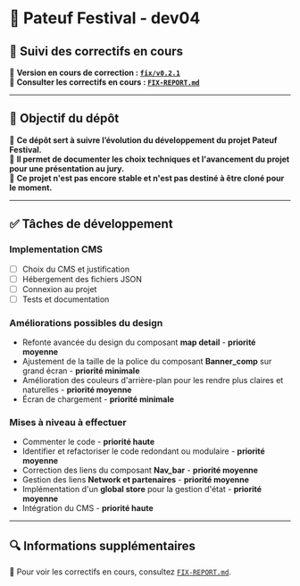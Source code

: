 # 🚀 Pateuf Festival - dev04

## 📌 Suivi des correctifs en cours

🔹 **Version en cours de correction : [`fix/v0.2.1`](https://github.com/ton-repo/pateuf-festival/tree/fix/v0.2.1)**  
🔹 **Consulter les correctifs en cours : [`FIX-REPORT.md`](./FIX-REPORT.md)**

---

## 🎯 Objectif du dépôt

📌 **Ce dépôt sert à suivre l’évolution du développement du projet Pateuf Festival.**  
📌 **Il permet de documenter les choix techniques et l'avancement du projet pour une présentation au jury.**  
📌 **Ce projet n'est pas encore stable et n'est pas destiné à être cloné pour le moment.**

---

## ✅ Tâches de développement

### **Implementation CMS**

- [ ] Choix du CMS et justification
- [ ] Hébergement des fichiers JSON
- [ ] Connexion au projet
- [ ] Tests et documentation

### **Améliorations possibles du design**

- Refonte avancée du design du composant **map detail** - **priorité moyenne**
- Ajustement de la taille de la police du composant **Banner_comp** sur grand écran - **priorité minimale**
- Amélioration des couleurs d'arrière-plan pour les rendre plus claires et naturelles - **priorité moyenne**
- Écran de chargement - **priorité minimale**

### **Mises à niveau à effectuer**

- Commenter le code - **priorité haute**
- Identifier et refactoriser le code redondant ou modulaire - **priorité moyenne**
- Correction des liens du composant **Nav_bar** - **priorité moyenne**
- Gestion des liens **Network et partenaires** - **priorité moyenne**
- Implémentation d'un **global store** pour la gestion d'état - **priorité moyenne**
- Intégration du CMS - **priorité haute**

---

## 🔍 Informations supplémentaires

📌 Pour voir les correctifs en cours, consultez [`FIX-REPORT.md`](./FIX-REPORT.md).
